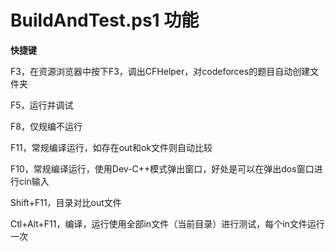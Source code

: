 # BuildAndTest.ps1 功能

**快捷键**

F3，在资源浏览器中按下F3，调出CFHelper，对codeforces的题目自动创建文件夹

F5，运行并调试

F8，仅规编不运行

F11，常规编译运行，如存在out和ok文件则自动比较

F10，常规编译运行，使用Dev-C++模式弹出窗口，好处是可以在弹出dos窗口进行cin输入

Shift+F11，目录对比out文件

Ctl+Alt+F11，编译，运行使用全部in文件（当前目录）进行测试，每个in文件运行一次